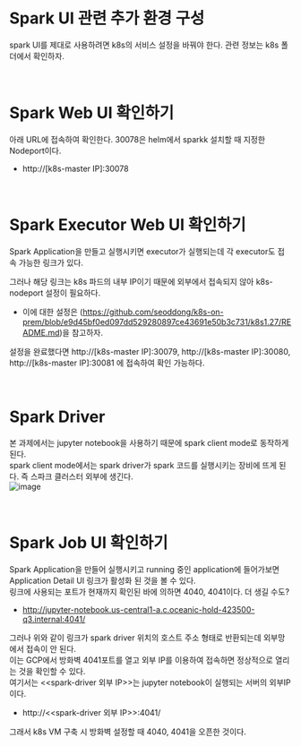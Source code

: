 # Spark UI 관련 추가 환경 구성
spark UI를 제대로 사용하려면 k8s의 서비스 설정을 바꿔야 한다. 관련 정보는 k8s 폴더에서 확인하자.

<br>

# Spark Web UI 확인하기
아래 URL에 접속하여 확인한다. 30078은 helm에서 sparkk 설치할 때 지정한 Nodeport이다.
- http://[k8s-master IP]:30078

<br>

# Spark Executor Web UI 확인하기
Spark Application을 만들고 실행시키면 executor가 실행되는데 각 executor도 접속 가능한 링크가 있다.

그러나 해당 링크는 k8s 파드의 내부 IP이기 때문에 외부에서 접속되지 않아 k8s-nodeport 설정이 필요하다.
- 이에 대한 설정은 (https://github.com/seoddong/k8s-on-prem/blob/e9d45bf0ed097dd529280897ce43691e50b3c731/k8s1.27/README.md)을 참고하자.

설정을 완료했다면 http://[k8s-master IP]:30079, http://[k8s-master IP]:30080, http://[k8s-master IP]:30081 에 접속하여 확인 가능하다.

<br>

# Spark Driver
본 과제에서는 jupyter notebook을 사용하기 때문에 spark client mode로 동작하게 된다.<br>
spark client mode에서는 spark driver가 spark 코드를 실행시키는 장비에 뜨게 된다. 즉 스파크 클러스터 외부에 생긴다.<br>
![image](https://github.com/seoddong/k8s-spark-on-prem/assets/15936649/e444c1f3-c682-47ce-a3c3-e2a04f45b63a)

<br>

# Spark Job UI 확인하기
Spark Application을 만들어 실행시키고 running 중인 application에 들어가보면 Application Detail UI 링크가 활성화 된 것을 볼 수 있다.<br>
링크에 사용되는 포트가 현재까지 확인된 바에 의하면 4040, 4041이다. 더 생길 수도?
- http://jupyter-notebook.us-central1-a.c.oceanic-hold-423500-q3.internal:4041/

그러나 위와 같이 링크가 spark driver 위치의 호스트 주소 형태로 반환되는데 외부망에서 접속이 안 된다.<br>
이는 GCP에서 방화벽 4041포트를 열고 외부 IP를 이용하여 접속하면 정상적으로 열리는 것을 확인할 수 있다. <br>
여기서는 <<spark-driver 외부 IP>>는 jupyter notebook이 실행되는 서버의 외부IP이다.
- http://<<spark-driver 외부 IP>>:4041/

그래서 k8s VM 구축 시 방화벽 설정할 때 4040, 4041을 오픈한 것이다.
